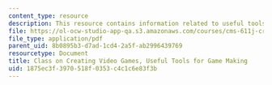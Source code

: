 ```yaml
---
content_type: resource
description: This resource contains information related to useful tools for game making.
file: https://ol-ocw-studio-app-qa.s3.amazonaws.com/courses/cms-611j-creating-video-games-fall-2014/1875ec3f3970518f0353c4c1c6e83f3b_MITCMS_611JF14_UsefulTools.pdf
file_type: application/pdf
parent_uid: 8b0895b3-d7ad-1cd4-2a5f-ab2996439769
resourcetype: Document
title: Class on Creating Video Games, Useful Tools for Game Making
uid: 1875ec3f-3970-518f-0353-c4c1c6e83f3b
---
```

